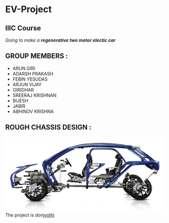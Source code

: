 # EV-Project
## IIIC Course
*Going to make a **regenerative two motor electic car***
## GROUP MEMBERS :
- ARUN GIRI
- ADARSH PRAKASH
- FEBIN YESUDAS
- ARJUN VIJAY
- GIRIDHAR
- SREERAJ KRISHNAN
- BIJESH
- JABIR
- ABHINOV KRISHNA

## ROUGH CHASSIS DESIGN :
![led](https://github.com/arjun-vijay4352/EV-Project/blob/main/IMG/chassis_systems_survey.jpg)
The project is don[jyothi](https://www.jecc.ac.in/)
